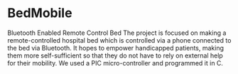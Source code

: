 # BedMobile
Bluetooth Enabled Remote Control Bed 
The project is focused on making a remote-controlled hospital bed which is controlled via a phone connected to the bed via Bluetooth. It hopes to empower handicapped patients, making them more self-sufficient so that they do not have to rely on external help for their mobility. 
We used a PIC micro-controller and programmed it in C.
